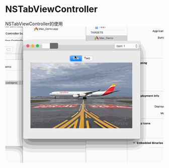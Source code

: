 # NSTabViewController
NSTabViewController的使用
![1](https://github.com/shibiao/NSTabViewController/blob/master/29.gif)
